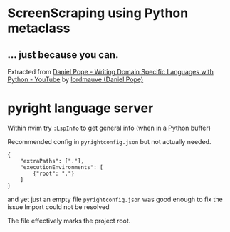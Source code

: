 # ScreenScraping using Python metaclass
## ... just because you can.

Extracted from [Daniel Pope - Writing Domain Specific Languages with Python - YouTube](https://www.youtube.com/watch?v=wQAPRfEOb10&t=539s&ab_channel=EuroPythonConference)
by [lordmauve (Daniel Pope)](https://github.com/lordmauve)

# pyright language server
Within nvim try `:LspInfo` to get general info (when in a Python buffer)

Recommended config in `pyrightconfig.json` but not actually needed.

    {
        "extraPaths": ["."],
        "executionEnvironments": [
            {"root": "."}
        ]
    }

and yet just an empty file `pyrightconfig.json` was good enough to fix the issue
    Import could not be resolved

The file effectively marks the project root.

